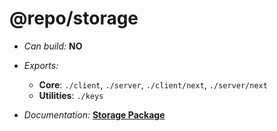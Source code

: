 # @repo/storage

- _Can build:_ **NO**

- _Exports:_
  - **Core**: `./client`, `./server`, `./client/next`, `./server/next`
  - **Utilities**: `./keys`

- _Documentation:_ **[Storage Package](../../apps/docs/packages/storage.mdx)**
